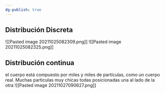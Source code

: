 ```yaml
---
dg-publish: true
---
```

## Distribución Discreta
![[Pasted image 20211025082309.png]]
![[Pasted image 20211025082325.png]]


## Distribución continua
el cuerpo está compuesto por miles y miles de partículas, como un cuerpo real. Muchas particulas muy chicas todas posicionadas una al lado de la otra
![[Pasted image 20211027090627.png]]